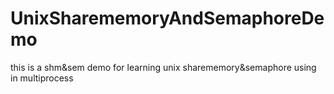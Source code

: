 # UnixSharememoryAndSemaphoreDemo
this is a shm&amp;sem demo for learning unix sharememory&amp;semaphore using in multiprocess
